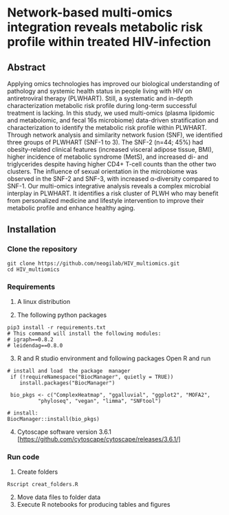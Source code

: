 # Network-based multi-omics integration reveals metabolic risk profile within treated HIV-infection 

## Abstract

Applying omics technologies has improved our biological understanding of pathology and systemic health status in people living with HIV on antiretroviral therapy (PLWHART). Still, a systematic and in-depth characterization metabolic risk profile during long-term successful treatment is lacking. In this study, we used multi-omics (plasma lipidomic and metabolomic, and fecal 16s microbiome) data-driven stratification and characterization to identify the metabolic risk profile within PLWHART. Through network analysis and similarity network fusion (SNF), we identified three groups of PLWHART (SNF-1 to 3). The SNF-2 (n=44; 45%) had obesity-related clinical features (increased visceral adipose tissue, BMI), higher incidence of metabolic syndrome (MetS), and increased di- and triglycerides despite having higher CD4+ T-cell counts than the other two clusters. The influence of sexual orientation in the microbiome was observed in the SNF-2 and SNF-3, with increased α-diversity compared to SNF-1. Our multi-omics integrative analysis reveals a complex microbial interplay in PLWHART. It identifies a risk cluster of PLWH who may benefit from personalized medicine and lifestyle intervention to improve their metabolic profile and enhance healthy aging. 

## Installation

### Clone the repository
```
git clone https://github.com/neogilab/HIV_multiomics.git
cd HIV_multiomics
```

### Requirements

1. A linux distribution

2. The following python packages

```
pip3 install -r requirements.txt
# This command will install the following modules:
# igraph==0.8.2
# leidendag==0.8.0
```
3. R and R studio environment and following packages
Open R and run
```
# install and load  the package  manager
 if (!requireNamespace("BiocManager", quietly = TRUE))
    install.packages("BiocManager")
    
 bio_pkgs <- c("ComplexHeatmap", "ggalluvial", "ggplot2", "MOFA2", 
          "phyloseq", "vegan", "limma", "SNFtool")

# install:
BiocManager::install(bio_pkgs)
```

4. Cytoscape software version 3.6.1
[https://github.com/cytoscape/cytoscape/releases/3.6.1/]

### Run code

1) Create folders
```
Rscript creat_folders.R
```
2) Move data files to folder data
3) Execute R notebooks for producing tables and figures
